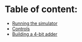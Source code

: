 # Table of content:

-   [Running the simulator](./tutorials/running.md)
-   [Controls](./tutorials/controls.md)
-   [Building a 4-bit adder](./tutorials/4-bit-adder.md)

